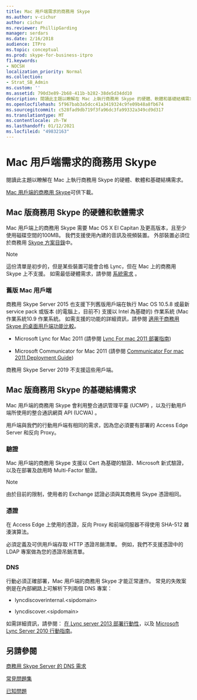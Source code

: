 ```yaml
---
title: Mac 用戶端需求的商務用 Skype
ms.author: v-cichur
author: cichur
ms.reviewer: PhillipGarding
manager: serdars
ms.date: 2/16/2018
audience: ITPro
ms.topic: conceptual
ms.prod: skype-for-business-itpro
f1.keywords:
- NOCSH
localization_priority: Normal
ms.collection:
- Strat_SB_Admin
ms.custom: ''
ms.assetid: 790d3e89-2b68-411b-b282-38de5d34dd10
description: 閱讀此主題以瞭解在 Mac 上執行商務用 Skype 的硬體、軟體和基礎結構需求。
ms.openlocfilehash: 5f967bab3a5dcc41a3419324c9fe09b48a8fb674
ms.sourcegitcommit: c528fad9db719f3fa96dc3fa99332a349cd9d317
ms.translationtype: MT
ms.contentlocale: zh-TW
ms.lasthandoff: 01/12/2021
ms.locfileid: "49832163"
---
```

# <a name="skype-for-business-on-mac-client-requirements"></a>Mac 用戶端需求的商務用 Skype
 
閱讀此主題以瞭解在 Mac 上執行商務用 Skype 的硬體、軟體和基礎結構需求。
  
[Mac 用戶端的商務用 Skype](https://products.office.com/skype-for-business/download-app?tab=tabs-3#Mac)可供下載。
  
## <a name="hardware-and-software-requirements-for-skype-for-business-on-mac"></a>Mac 版商務用 Skype 的硬體和軟體需求

Mac 用戶端上的商務用 Skype 需要 Mac OS X El Capitan 及更高版本，且至少使用磁碟空間的100MB。 我們支援使用內建的音訊及視頻裝置。 外部裝置必須位於商務用 [Skype 方案目錄](https://partnersolutions.skypeforbusiness.com/solutionscatalog)中。 
  
> [!NOTE]
> 這份清單是初步的，但是某些裝置可能會合格 Lync，但在 Mac 上的商務用 Skype 上不支援。 如需最低硬體需求，請參閱 [系統需求](https://products.office.com/office-system-requirements) 。
  
### <a name="legacy-mac-clients"></a>舊版 Mac 用戶端

商務用 Skype Server 2015 也支援下列舊版用戶端在執行 Mac OS 10.5.8 或最新 service pack 或版本 (的電腦上，目前不) 支援以 Intel 為基礎的) 作業系統 (Mac 作業系統10.9 作業系統。 如需支援的功能的詳細資訊，請參閱 [適用于商務用 Skype 的桌面用戶端功能比較](desktop-feature-comparison.md)。
  
- Microsoft Lync for Mac 2011 (請參閱 [Lync For mac 2011 部署指南](https://go.microsoft.com/fwlink/p/?LinkId=268786)) 
    
- Microsoft Communicator for Mac 2011 (請參閱 [Communicator For mac 2011 Deployment Guide](https://go.microsoft.com/fwlink/p/?LinkId=268787)) 
 
商務用 Skype Server 2019 不支援這些用戶端。
   
## <a name="infrastructure-requirements-for-skype-for-business-on-mac"></a>Mac 版商務用 Skype 的基礎結構需求
<a name="Infrastructure"> </a>

Mac 用戶端的商務用 Skype 會利用整合通訊管理平臺 (UCMP) ，以及行動用戶端所使用的整合通訊網頁 API (UCWA) 。
  
用戶端與我們的行動用戶端有相同的需求，因為您必須要有部署的 Access Edge Server 和反向 Proxy。 
  
### <a name="authentication"></a>驗證

Mac 用戶端的商務用 Skype 支援以 Cert 為基礎的驗證、Microsoft 新式驗證，以及在部署及啟用時 Multi-Factor 驗證。
  
> [!NOTE]
> 由於目前的限制，使用者的 Exchange 認證必須與其商務用 Skype 憑證相同。 
  
### <a name="certificates"></a>憑證

在 Access Edge 上使用的憑證，反向 Proxy 和前端伺服器不得使用 SHA-512 雜湊演算法。
  
必須定義及可供用戶端存取 HTTP 憑證吊銷清單。 例如，我們不支援憑證中的 LDAP 專案做為您的憑證吊銷清單。
  
### <a name="dns"></a>DNS

行動必須正確部署，Mac 用戶端的商務用 Skype 才能正常運作。 常見的失敗案例是在內部網路上可解析下列兩個 DNS 專案：
  
- lyncdiscoverinternal.\<sipdomain\>
    
- lyncdiscover.\<sipdomain\>
    
如需詳細資訊，請參閱： [在 Lync server 2013 部署行動性](https://go.microsoft.com/fwlink/p/?LinkId=798224)，以及 [Microsoft Lync Server 2010 行動指南](https://go.microsoft.com/fwlink//p/?LinkId=798226)。
  
## <a name="see-also"></a>另請參閱
<a name="Infrastructure"> </a>

[商務用 Skype Server 的 DNS 需求](../../plan-your-deployment/network-requirements/dns.md)

[常見問題集](https://go.microsoft.com/fwlink/p/?LinkId=798227)
  
[已知問題](https://go.microsoft.com/fwlink/p/?LinkId=798228)
